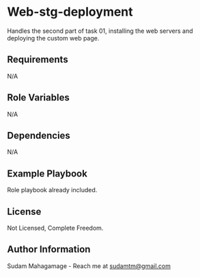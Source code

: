 Web-stg-deployment
=========

Handles the second part of task 01, installing the web servers and deploying the custom web page.

Requirements
------------

N/A

Role Variables
--------------

N/A

Dependencies
------------

N/A

Example Playbook
----------------

Role playbook already included.

License
-------

Not Licensed, Complete Freedom.

Author Information
------------------

Sudam Mahagamage - Reach me at sudamtm@gmail.com